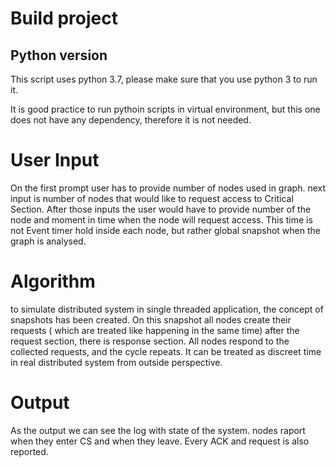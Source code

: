 # Build project
## Python version
This script uses python 3.7, please make sure that you use python 3 to run it.

It is good practice to run pythoin scripts in virtual environment, but this one does not have any dependency, therefore it is not needed.


# User Input
On the first prompt user has to provide number of nodes used in graph. next input is number of nodes that would like to request access to Critical Section.
After those inputs the user would have to provide number of the node and moment in time when the node will request access.
This time is not Event timer hold inside each node, but rather global snapshot when the graph is analysed.

# Algorithm

to simulate distributed system in single threaded application, the concept of snapshots has been created.
On this snapshot all nodes create their requests ( which are treated like happening in the same time) after the request section, there is response section. All nodes respond to the collected requests, and the cycle repeats. It can be treated as discreet time in real distributed system from outside perspective.

# Output

As the output we can see the log with state of the system. nodes raport when they enter CS and when they leave. Every ACK and request is also reported.

